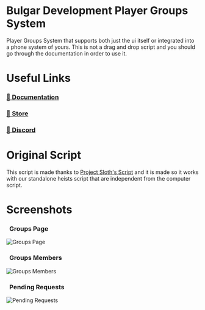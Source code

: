 # Bulgar Development Player Groups System
Player Groups System that supports both just the ui itself or integrated into a phone system of yours. This is not a drag and drop script and you should go through the documentation in order to use it.

# Useful Links
### [📖 Documentation](https://docs.bulgar.dev/)
### [🏪 Store](https://store.bulgar.dev/)
### [💬 Discord](https://discord.gg/226pjjufyg)

# Original Script
This script is made thanks to [Project Sloth's Script](https://github.com/Project-Sloth/ps-playergroups/) and it is made so it works with our standalone heists script that are independent from the computer script.

# Screenshots

### ‎ ‎ Groups Page

![Groups Page](https://r2.fivemanage.com/ngdTgLtsPcWttgwAMACiI/image/Groups2.png)

### ‎ ‎ Groups Members

![Groups Members](https://r2.fivemanage.com/ngdTgLtsPcWttgwAMACiI/image/Groups3.png)

### ‎ ‎ Pending Requests

![Pending Requests](https://r2.fivemanage.com/ngdTgLtsPcWttgwAMACiI/image/Groups4.png)
